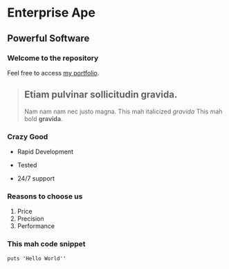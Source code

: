 Enterprise Ape
==============

Powerful Software
-----------------

### Welcome to the repository

Feel free to access [my portfolio](http://portfolio.jordanhudgens.com).

> ## Etiam pulvinar sollicitudin gravida.
> Nam nam nam nec justo magna.
> This mah italicized *gravida*
> This mah bold **gravida**.

### Crazy Good
* Rapid Development
+ Tested
- 24/7 support

### Reasons to choose us
1. Price
2. Precision
3. Performance

### This mah code snippet
`puts 'Hello World''`
